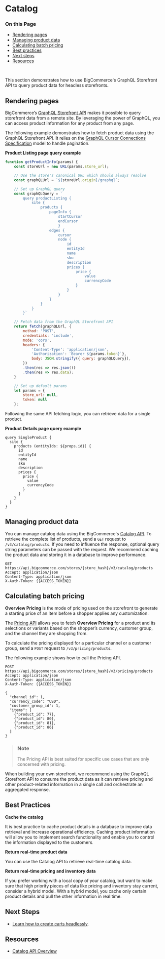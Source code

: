 # Catalog

<div class="otp" id="no-index">

### On this Page
- [Rendering pages](#rendering-pages)
- [Managing product data](#managing-product-data)
- [Calculating batch pricing](#calculating-batch-pricing)
- [Best practices](#best-practices)
- [Next steps](#next-steps)
- [Resources](#resources)

</div>
</br>


This section demonstrates how to use BigCommerce's GraphQL Storefront API to query product data for headless storefronts. 

## Rendering pages

BigCommerce’s [GraphQL Storefront API](https://developer.bigcommerce.com/api-reference/storefront/graphql) makes it possible to query storefront data from a remote site. By leveraging the power of GraphQL, you can access product information for any product from any page.

The following example demonstrates how to fetch product data using the GraphQL Storefront API. It relies on the [GraphQL Cursor Connections Specification](https://relay.dev/graphql/connections.htm) model to handle pagination.

**Product Listing page query example**

```js
function getProductInfo(params) {
    const storeUrl = new URL(params.store_url);

    // Use the store's canonical URL which should always resolve
    const graphQLUrl = `${storeUrl.origin}/graphql`;

    // Set up GraphQL query
    const graphQLQuery = `
        query productListing {
            site {
                products {
                    pageInfo {
                        startCursor
                        endCursor
                        }
                    edges {
                        cursor
                        node {
                            id
                            entityId
                            name
                            sku
                            description
                            prices {
                                price {
                                    value
                                    currencyCode
                                }
                            }
                        }
                    }
                }
            }
        }`

    // Fetch data from the GraphQL Storefront API
    return fetch(graphQLUrl, {
        method: 'POST',
        credentials: 'include',
        mode: 'cors',
        headers: { 
            'Content-Type': 'application/json', 
            'Authorization': `Bearer ${params.token}`},
            body: JSON.stringify({ query: graphQLQuery}),
        })
        .then(res => res.json())
        .then(res => res.data);
    }

    // Set up default params
    let params = {
        store_url: null,
        token: null
    };
```

Following the same API fetching logic, you can retrieve data for a single product.

**Product Details page query example**

```
query SingleProduct {
  site {
    products (entityIds: ${props.id}) {
      id
      entityId
      name
      sku
      description
      prices {
        price {
          value
          currencyCode
        }
      }
    }
  }
}
```
## Managing product data

You can manage catalog data using the BigCommerce's [Catalog API](https://developer.bigcommerce.com/api-reference/catalog/catalog-api). To retrieve the complete list of products, send a `GET` request to `/v3/catalog/products`. If you need to influence the response, optional query string parameters can be passed with the request. We recommend caching the product data and storing it in a database to improve performance.

```http
GET https://api.bigcommerce.com/stores/{store_hash}/v3/catalog/products
Accept: application/json
Content-Type: application/json
X-Auth-Token: {{ACCESS_TOKEN}}
``` 

## Calculating batch pricing

**Overview Pricing** is the mode of pricing used on the storefront to generate a starting price of an item before a shopper applies any customization.

The [Pricing API](https://developer.bigcommerce.com/api-reference/store-management/pricing) allows you to fetch **Overview Pricing** for a product and its selections or variants based on the shopper’s currency, customer group, and the channel they are shopping from. 

To calculate the pricing displayed for a particular channel or a customer group, send a `POST` request to `/v3/pricing/products`.

The following example shows how to call the Pricing API.

```http
POST https://api.bigcommerce.com/stores/{store_hash}/v3/pricing/products
Accept: application/json
Content-Type: application/json
X-Auth-Token: {{ACCESS_TOKEN}}

{
  "channel_id": 1,
  "currency_code": "USD",
  "customer_group_id": 1,
  "items": [
    {"product_id": 77},
    {"product_id": 80},
    {"product_id": 81},
    {"product_id": 86}
  ]
}
```

<div class="HubBlock--callout">
<div class="CalloutBlock--info">
<div class="HubBlock-content">

> ### Note
> The Pricing API is best suited for specific use cases that are only concerned with pricing. 

</div>
</div>
</div>

When building your own storefront, we recommend using the GraphQL Storefront API to consume the product data as it can retrieve pricing and other product-related information in a single call and orchestrate an aggregated response.

## Best Practices

**Cache the catalog**

It is best practice to cache product details in a database to improve data retrieval and increase operational efficiency. Caching product information will allow you to implement search functionality and enable you to control the information displayed to the customers. 

**Return real-time product data**

You can use the Catalog API to retrieve real-time catalog data. 

**Return real-time pricing and inventory data**

If you prefer working with a local copy of your catalog, but want to make sure that high priority pieces of data like pricing and inventory stay current, consider a hybrid model. With a hybrid model, you cache only certain product details and pull the other information in real time. 

## Next Steps
* [Learn how to create carts headlessly]().

## Resources
* [Catalog API Overview](https://developer.bigcommerce.com/api-docs/store-management/catalog/catalog-overview)